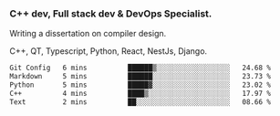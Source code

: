 <h3>C++ dev, Full stack dev & DevOps Specialist.</h3>
<p>Writing a dissertation on compiler design. <p>
<p>C++, QT, Typescript, Python, React, NestJs, Django.</p>

<!--START_SECTION:waka-->

```txt
Git Config   6 mins          ██████▒░░░░░░░░░░░░░░░░░░   24.68 %
Markdown     5 mins          ██████░░░░░░░░░░░░░░░░░░░   23.73 %
Python       5 mins          █████▓░░░░░░░░░░░░░░░░░░░   23.02 %
C++          4 mins          ████▒░░░░░░░░░░░░░░░░░░░░   17.97 %
Text         2 mins          ██░░░░░░░░░░░░░░░░░░░░░░░   08.66 %
```

<!--END_SECTION:waka-->
